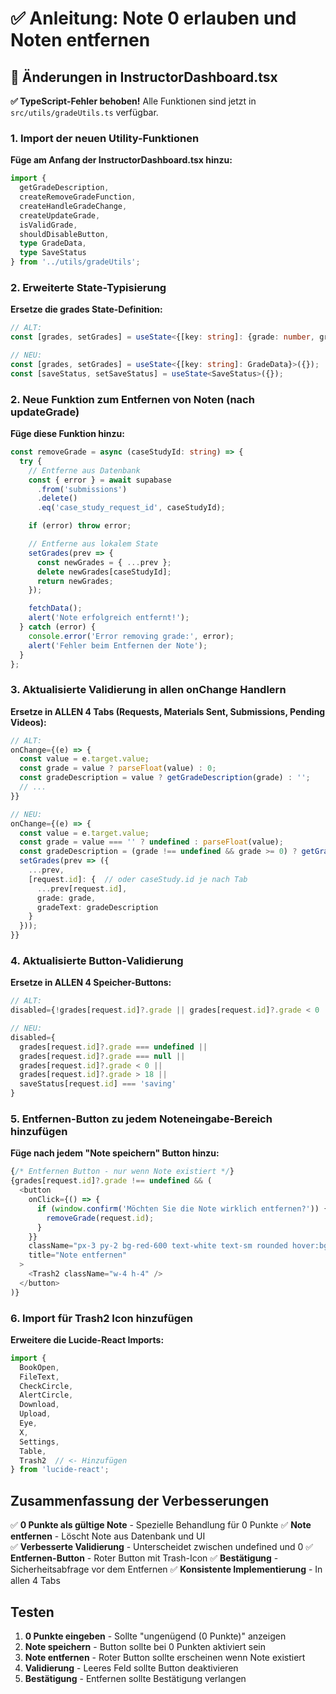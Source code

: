 # ✅ Anleitung: Note 0 erlauben und Noten entfernen

## 🔧 Änderungen in InstructorDashboard.tsx

**✅ TypeScript-Fehler behoben!** 
Alle Funktionen sind jetzt in `src/utils/gradeUtils.ts` verfügbar.

### 1. Import der neuen Utility-Funktionen

**Füge am Anfang der InstructorDashboard.tsx hinzu:**

```typescript
import { 
  getGradeDescription, 
  createRemoveGradeFunction, 
  createHandleGradeChange,
  createUpdateGrade,
  isValidGrade,
  shouldDisableButton,
  type GradeData,
  type SaveStatus
} from '../utils/gradeUtils';
```

### 2. Erweiterte State-Typisierung

**Ersetze die grades State-Definition:**

```typescript
// ALT:
const [grades, setGrades] = useState<{[key: string]: {grade: number, gradeText?: string}}>({});

// NEU:
const [grades, setGrades] = useState<{[key: string]: GradeData}>({});
const [saveStatus, setSaveStatus] = useState<SaveStatus>({});
```

### 2. Neue Funktion zum Entfernen von Noten (nach updateGrade)

**Füge diese Funktion hinzu:**

```typescript
const removeGrade = async (caseStudyId: string) => {
  try {
    // Entferne aus Datenbank
    const { error } = await supabase
      .from('submissions')
      .delete()
      .eq('case_study_request_id', caseStudyId);

    if (error) throw error;

    // Entferne aus lokalem State
    setGrades(prev => {
      const newGrades = { ...prev };
      delete newGrades[caseStudyId];
      return newGrades;
    });

    fetchData();
    alert('Note erfolgreich entfernt!');
  } catch (error) {
    console.error('Error removing grade:', error);
    alert('Fehler beim Entfernen der Note');
  }
};
```

### 3. Aktualisierte Validierung in allen onChange Handlern

**Ersetze in ALLEN 4 Tabs (Requests, Materials Sent, Submissions, Pending Videos):**

```typescript
// ALT:
onChange={(e) => {
  const value = e.target.value;
  const grade = value ? parseFloat(value) : 0;
  const gradeDescription = value ? getGradeDescription(grade) : '';
  // ...
}}

// NEU:
onChange={(e) => {
  const value = e.target.value;
  const grade = value === '' ? undefined : parseFloat(value);
  const gradeDescription = (grade !== undefined && grade >= 0) ? getGradeDescription(grade) : '';
  setGrades(prev => ({
    ...prev,
    [request.id]: {  // oder caseStudy.id je nach Tab
      ...prev[request.id],
      grade: grade,
      gradeText: gradeDescription
    }
  }));
}}
```

### 4. Aktualisierte Button-Validierung

**Ersetze in ALLEN 4 Speicher-Buttons:**

```typescript
// ALT:
disabled={!grades[request.id]?.grade || grades[request.id]?.grade < 0 || grades[request.id]?.grade > 18}

// NEU:
disabled={
  grades[request.id]?.grade === undefined || 
  grades[request.id]?.grade === null || 
  grades[request.id]?.grade < 0 || 
  grades[request.id]?.grade > 18 || 
  saveStatus[request.id] === 'saving'
}
```

### 5. Entfernen-Button zu jedem Noteneingabe-Bereich hinzufügen

**Füge nach jedem "Note speichern" Button hinzu:**

```typescript
{/* Entfernen Button - nur wenn Note existiert */}
{grades[request.id]?.grade !== undefined && (
  <button
    onClick={() => {
      if (window.confirm('Möchten Sie die Note wirklich entfernen?')) {
        removeGrade(request.id);
      }
    }}
    className="px-3 py-2 bg-red-600 text-white text-sm rounded hover:bg-red-700 transition-colors flex items-center gap-1"
    title="Note entfernen"
  >
    <Trash2 className="w-4 h-4" />
  </button>
)}
```

### 6. Import für Trash2 Icon hinzufügen

**Erweitere die Lucide-React Imports:**

```typescript
import { 
  BookOpen, 
  FileText, 
  CheckCircle, 
  AlertCircle,
  Download,
  Upload,
  Eye,
  X,
  Settings,
  Table,
  Trash2  // <- Hinzufügen
} from 'lucide-react';
```

## Zusammenfassung der Verbesserungen

✅ **0 Punkte als gültige Note** - Spezielle Behandlung für 0 Punkte
✅ **Note entfernen** - Löscht Note aus Datenbank und UI  
✅ **Verbesserte Validierung** - Unterscheidet zwischen undefined und 0
✅ **Entfernen-Button** - Roter Button mit Trash-Icon
✅ **Bestätigung** - Sicherheitsabfrage vor dem Entfernen
✅ **Konsistente Implementierung** - In allen 4 Tabs

## Testen

1. **0 Punkte eingeben** - Sollte "ungenügend (0 Punkte)" anzeigen
2. **Note speichern** - Button sollte bei 0 Punkten aktiviert sein
3. **Note entfernen** - Roter Button sollte erscheinen wenn Note existiert
4. **Validierung** - Leeres Feld sollte Button deaktivieren
5. **Bestätigung** - Entfernen sollte Bestätigung verlangen

